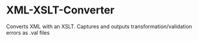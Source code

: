 # XML-XSLT-Converter
Converts XML with an XSLT. Captures and outputs transformation/validation errors as .val files
